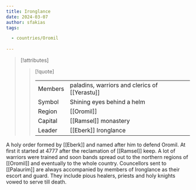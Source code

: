 ```yaml
---
title: Ironglance
date: 2024-03-07
author: sfakias
tags:

  - countries/Oromil
 
---
```

> [!attributes]
> 
> > [!quote]
> >
> > | | |
> > | --- | --- |
> > | Members | paladins, warriors and clerics of [[Yerastu]] |
> > | Symbol | Shining eyes behind a helm |
> > | Region | [[Oromil]] |
> > | Capital | [[Ramsel]] monastery |
> > | Leader | [[Eberk]] Ironglance |

A holy order formed by [[Eberk]] and named after him to defend Oromil. At first it started at 4777 after the reclamation of [[Ramsel]] keep. A lot of warriors were trained and soon bands spread out to the northern regions of [[Oromil]] and eventually to the whole country. Councellors sent to [[Palaurim]] are always accompanied by members of Ironglance as their escort and guard. They include pious healers, priests and holy knights vowed to serve till death.